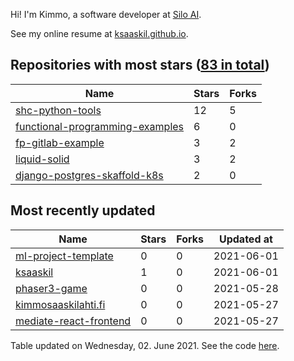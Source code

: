 Hi! I'm Kimmo, a software developer at [Silo AI](https://silo.ai/).

See my online resume at [ksaaskil.github.io](https://ksaaskil.github.io).

<!-- repositories starts -->

## Repositories with most stars ([83 in total](https://github.com/ksaaskil?tab=repositories))
| Name        | Stars           | Forks  |
| ------------- |-------------| -----|
|[shc-python-tools](https://github.com/ksaaskil/shc-python-tools)|12|5
|[functional-programming-examples](https://github.com/ksaaskil/functional-programming-examples)|6|0
|[fp-gitlab-example](https://github.com/ksaaskil/fp-gitlab-example)|3|2
|[liquid-solid](https://github.com/ksaaskil/liquid-solid)|3|2
|[django-postgres-skaffold-k8s](https://github.com/ksaaskil/django-postgres-skaffold-k8s)|2|0

<!-- repositories ends -->
<!-- recent_repositories starts -->

## Most recently updated
| Name        | Stars           | Forks  | Updated at
| ------------- |-------------| -----|-----|
|[ml-project-template](https://github.com/ksaaskil/ml-project-template)|0|0|2021-06-01
|[ksaaskil](https://github.com/ksaaskil/ksaaskil)|1|0|2021-06-01
|[phaser3-game](https://github.com/ksaaskil/phaser3-game)|0|0|2021-05-28
|[kimmosaaskilahti.fi](https://github.com/ksaaskil/kimmosaaskilahti.fi)|0|0|2021-05-27
|[mediate-react-frontend](https://github.com/ksaaskil/mediate-react-frontend)|0|0|2021-05-27

<!-- recent_repositories ends -->
<!-- updated_at starts -->
Table updated on Wednesday, 02. June 2021. See the code [here](https://github.com/ksaaskil/ksaaskil).
<!-- updated_at ends -->
